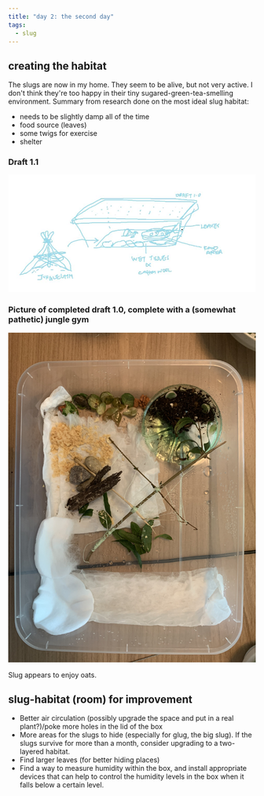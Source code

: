 ```yaml
---
title: "day 2: the second day" 
tags: 
  - slug 
---
```

## creating the habitat 
The slugs are now in my home. They seem to be alive, but not very active. I don't think they're too happy in their tiny sugared-green-tea-smelling environment. Summary from research done on the most ideal slug habitat: 
  
  * needs to be slightly damp all of the time 
  * food source (leaves)
  * some twigs for exercise
  * shelter 
  
 
### **Draft 1.1**
![day-2-draft1-1](../assets/images/day-2-draft1-1.jpg) 

### **Picture of completed draft 1.0, complete with a (somewhat pathetic) jungle gym** 

![day-2-draft1-1-photo](../assets/images/day-2-draft1-1-photo.jpeg) 


Slug appears to enjoy oats. 

## slug-habitat (room) for improvement 
* Better air circulation (possibly upgrade the space and put in a real plant?)/poke more holes in the lid of the box 
* More areas for the slugs to hide (especially for glug, the big slug). If the slugs survive for more than a month, consider upgrading to a two-layered habitat. 
* Find larger leaves (for better hiding places) 
* Find a way to measure humidity within the box, and install appropriate devices that can help to control the humidity levels in the box when it falls below a certain level. 
